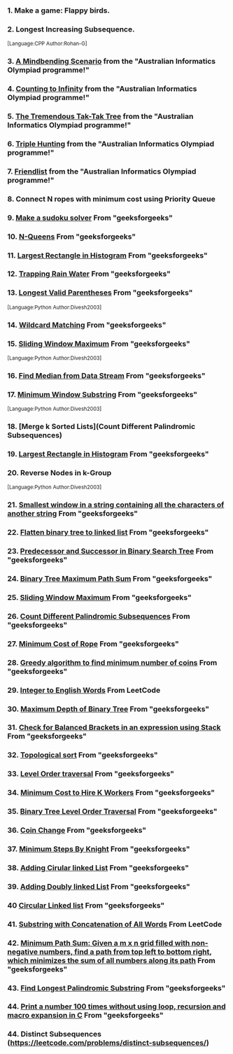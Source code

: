 ### 1. Make a game: Flappy birds.

### 2. Longest Increasing Subsequence.

<sup>[Language:CPP Author:Rohan-G]</sup>

### 3. [A Mindbending Scenario](http://orac.amt.edu.au/cgi-bin/train/problem.pl?set=simple1&problemid=372) from the "Australian Informatics Olympiad programme!"

### 4. [Counting to Infinity](http://orac.amt.edu.au/cgi-bin/train/problem.pl?set=simple2&problemid=383) from the "Australian Informatics Olympiad programme!"

### 5. [The Tremendous Tak-Tak Tree](http://orac.amt.edu.au/cgi-bin/train/problem.pl?set=simple2&problemid=382) from the "Australian Informatics Olympiad programme!"

### 6. [Triple Hunting](http://orac.amt.edu.au/cgi-bin/train/problem.pl?set=simple3&problemid=414) from the "Australian Informatics Olympiad programme!"

### 7. [Friendlist](http://orac.amt.edu.au/cgi-bin/train/problem.pl?set=simple3&problemid=416) from the "Australian Informatics Olympiad programme!"

### 8. Connect N ropes with minimum cost using Priority Queue

### 9. [Make a sudoku solver](https://www.geeksforgeeks.org/sudoku-backtracking-7/) From "geeksforgeeks"

### 10. [N-Queens](https://www.geeksforgeeks.org/printing-solutions-n-queen-problem/) From "geeksforgeeks"

### 11. [Largest Rectangle in Histogram](https://www.geeksforgeeks.org/largest-rectangular-area-in-a-histogram-using-stack/) From "geeksforgeeks"

### 12. [Trapping Rain Water](https://www.geeksforgeeks.org/trapping-rain-water/) From "geeksforgeeks"

### 13. [Longest Valid Parentheses](https://www.geeksforgeeks.org/length-longest-balanced-parentheses-prefix/) From "geeksforgeeks"

<sup>[Language:Python Author:Divesh2003]</sup>

### 14. [Wildcard Matching](https://www.geeksforgeeks.org/wildcard-pattern-matching/) From "geeksforgeeks"

### 15. [Sliding Window Maximum](https://www.geeksforgeeks.org/sliding-window-maximum-maximum-of-all-subarrays-of-size-k/) From "geeksforgeeks"

<sup>[Language:Python Author:Divesh2003]</sup>

### 16. [Find Median from Data Stream](https://www.geeksforgeeks.org/median-of-stream-of-integers-running-integers/) From "geeksforgeeks"

### 17. [Minimum Window Substring](https://www.geeksforgeeks.org/find-the-smallest-window-in-a-string-containing-all-characters-of-another-string/) From "geeksforgeeks"

<sup>[Language:Python Author:Divesh2003]</sup>

### 18. [Merge k Sorted Lists](Count Different Palindromic Subsequences)

### 19. [Largest Rectangle in Histogram](https://www.geeksforgeeks.org/largest-rectangular-area-in-a-histogram-using-stack/) From "geeksforgeeks"

### 20. Reverse Nodes in k-Group

<sup>[Language:Python Author:Divesh2003]</sup>

### 21. [Smallest window in a string containing all the characters of another string](https://www.geeksforgeeks.org/find-the-smallest-window-in-a-string-containing-all-characters-of-another-string/) From "geeksforgeeks"

### 22. [Flatten binary tree to linked list](https://www.geeksforgeeks.org/flatten-a-binary-tree-into-linked-list-set-2/) From "geeksforgeeks"

### 23. [Predecessor and Successor in Binary Search Tree](https://www.geeksforgeeks.org/inorder-predecessor-successor-given-key-bst/) From "geeksforgeeks"

### 24. [Binary Tree Maximum Path Sum](https://www.geeksforgeeks.org/find-maximum-path-sum-in-a-binary-tree/) From "geeksforgeeks"

### 25. [Sliding Window Maximum](https://www.geeksforgeeks.org/sliding-window-maximum-maximum-of-all-subarrays-of-size-k/) From "geeksforgeeks"

### 26. [Count Different Palindromic Subsequences](https://www.geeksforgeeks.org/count-palindromic-subsequence-given-string/) From "geeksforgeeks"

### 27. [Minimum Cost of Rope](https://practice.geeksforgeeks.org/problems/minimum-cost-of-ropes-1587115620/1#) From "geeksforgeeks"

### 28. [Greedy algorithm to find minimum number of coins](https://www.geeksforgeeks.org/greedy-algorithm-to-find-minimum-number-of-coins/) From "geeksforgeeks"

### 29. [Integer to English Words](https://www.programcreek.com/2014/05/leetcode-integer-to-english-words-java/) From LeetCode

### 30. [Maximum Depth of Binary Tree](https://www.geeksforgeeks.org/find-the-maximum-depth-or-height-of-a-tree/) From "geeksforgeeks"

### 31. [Check for Balanced Brackets in an expression using Stack](https://www.geeksforgeeks.org/javascript-program-to-check-for-balanced-brackets-in-an-expression-well-formedness-using-stack/) From "geeksforgeeks"

### 32. [Topological sort](https://www.geeksforgeeks.org/topological-sorting/) From "geeksforgeeks"

### 33. [Level Order traversal](https://www.geeksforgeeks.org/perfect-binary-tree-specific-level-order-traversal/) From "geeksforgeeks"

### 34. [Minimum Cost to Hire K Workers](https://leetcode.com/problems/minimum-cost-to-hire-k-workers/editorial/) From "geeksforgeeks"

### 35. [Binary Tree Level Order Traversal](https://www.geeksforgeeks.org/level-order-tree-traversal/) From "geeksforgeeks"
 
### 36. [Coin Change](https://www.geeksforgeeks.org/c-program-coin-change/) From "geeksforgeeks"

### 37. [Minimum Steps By Knight](https://www.geeksforgeeks.org/minimum-steps-reach-target-knight/) From "geeksforgeeks"

### 38. [Adding Cirular linked List](https://www.geeksforgeeks.org/circular-singly-linked-list-insertion/) From "geeksforgeeks"
 
### 39. [Adding Doubly linked List](https://www.geeksforgeeks.org/introduction-and-insertion-in-a-doubly-linked-list/) From "geeksforgeeks"

### 40 [Circular Linked list](https://www.geeksforgeeks.org/circular-linked-list/) From "geeksforgeeks"

### 41. [Substring with Concatenation of All Words](https://leetcode.com/problems/substring-with-concatenation-of-all-words/) From LeetCode

### 42. [Minimum Path Sum: Given a m x n grid filled with non-negative numbers, find a path from top left to bottom right, which minimizes the sum of all numbers along its path](https://www.geeksforgeeks.org/maximum-non-negative-product-of-a-path-from-top-left-to-bottom-right-of-given-matrix/?ref=ml_lbp) From "geeksforgeeks"

### 43. [Find Longest Palindromic Substring](https://www.geeksforgeeks.org/longest-palindromic-substring/) From "geeksforgeeks"

### 44. [Print a number 100 times without using loop, recursion and macro expansion in C](https://www.geeksforgeeks.org/print-number-100-times-without-using-loop-recursion-macro-expansion-c/) From "geeksforgeeks"


### 44. Distinct Subsequences (https://leetcode.com/problems/distinct-subsequences/)

